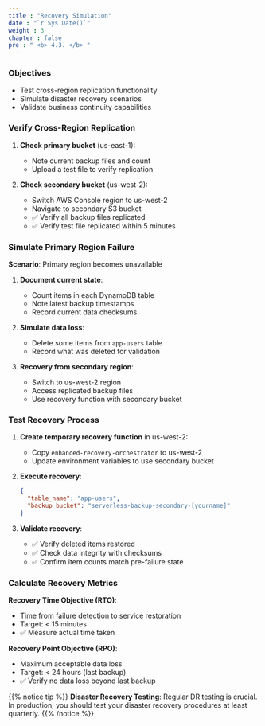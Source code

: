 ```yaml
---
title : "Recovery Simulation"
date : "`r Sys.Date()`"
weight : 3
chapter : false
pre : " <b> 4.3. </b> "
---
```


### Objectives
- Test cross-region replication functionality
- Simulate disaster recovery scenarios
- Validate business continuity capabilities

### Verify Cross-Region Replication

1. **Check primary bucket** (us-east-1):
   - Note current backup files and count
   - Upload a test file to verify replication

2. **Check secondary bucket** (us-west-2):
   - Switch AWS Console region to us-west-2
   - Navigate to secondary S3 bucket
   - ✅ Verify all backup files replicated
   - ✅ Verify test file replicated within 5 minutes

### Simulate Primary Region Failure

**Scenario**: Primary region becomes unavailable

1. **Document current state**:
   - Count items in each DynamoDB table
   - Note latest backup timestamps
   - Record current data checksums

2. **Simulate data loss**:
   - Delete some items from `app-users` table
   - Record what was deleted for validation

3. **Recovery from secondary region**:
   - Switch to us-west-2 region
   - Access replicated backup files
   - Use recovery function with secondary bucket

### Test Recovery Process

1. **Create temporary recovery function** in us-west-2:
   - Copy `enhanced-recovery-orchestrator` to us-west-2
   - Update environment variables to use secondary bucket

2. **Execute recovery**:
   ```json
   {
     "table_name": "app-users",
     "backup_bucket": "serverless-backup-secondary-[yourname]"
   }
   ```

3. **Validate recovery**:
   - ✅ Verify deleted items restored
   - ✅ Check data integrity with checksums
   - ✅ Confirm item counts match pre-failure state

### Calculate Recovery Metrics

**Recovery Time Objective (RTO)**:
- Time from failure detection to service restoration
- Target: < 15 minutes
- ✅ Measure actual time taken

**Recovery Point Objective (RPO)**:
- Maximum acceptable data loss
- Target: < 24 hours (last backup)
- ✅ Verify no data loss beyond last backup

{{% notice tip %}}
**Disaster Recovery Testing**: Regular DR testing is crucial. In production, you should test your disaster recovery procedures at least quarterly.
{{% /notice %}}
